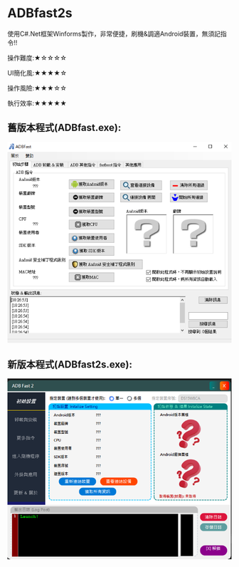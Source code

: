 # ADBfast2s
使用C#.Net框架Winforms製作，非常便捷，刷機&調適Android裝置，無須記指令!!

操作難度:★☆☆☆☆

UI簡化風:★★★★☆

操作風險:★★★☆☆

執行效率:★★★★★

## 舊版本程式(ADBfast.exe):
![shot_1](https://github.com/s104425108/ADBfast2/blob/main/old_ver_picA.png)
## 新版本程式(ADBfast2s.exe):
![shot_1](https://github.com/s104425108/ADBfast2/blob/main/new_ver_picA.png)
